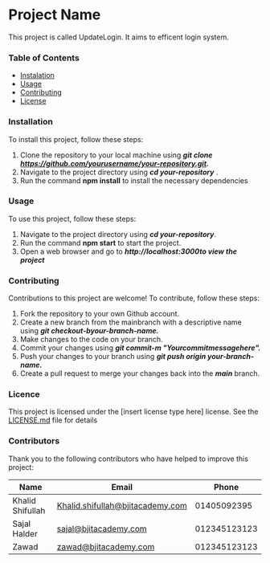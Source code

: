 # Project Name
This project is called UpdateLogin. It aims to efficent login system.

### Table of Contents
 - [Instalation]()
 - [Usage]()
 - [Contributing]()
 - [License]()
 
### Installation
To install this project, follow these steps:
 1. Clone the repository to your local machine using _**git clone**_ _**https://github.com/yourusername/your-repository.git.**_
 2. Navigate to the project directory using _**cd your-repository**_ .
 3. Run the command **npm install** to install the necessary dependencies
 

### Usage
To use this project, follow these steps:
 1. Navigate to the project directory using _**cd your-repository**_.
 2. Run the command **npm start** to start the project.
 3. Open a web browser and go to _**http://localhost:3000to view the project**_


### Contributing 

Contributions to this project are welcome! To contribute, follow these steps:
1. Fork the repository to your own Github account.
2. Create a new branch from the mainbranch with a descriptive name using _**git checkout-byour-branch-name.**_
3. Make changes to the code on your branch.
4. Commit your changes using _**git commit-m "Yourcommitmessagehere".**_
5. Push your changes to your branch using _**git push origin your-branch-name.**_
6. Create a pull request to merge your changes back into the _**main**_ branch.



### Licence

This project is licensed under the [insert license type here] license. See the [LICENSE.md]() file for details

### Contributors
Thank you to the following contributors who have helped to improve this project:

| Name | Email | Phone| 
| ------ | ------ | ------|
| Khalid Shifullah | Khalid.shifullah@bjitacademy.com | 01405092395
| Sajal Halder | sajal@bjitacademy.com | 012345123123
| Zawad | zawad@bjitacademy.com | 012345123123
